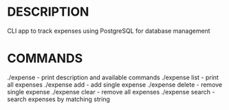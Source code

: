 # DESCRIPTION
CLI app to track expenses using PostgreSQL for database management
# COMMANDS
./expense - print description and available commands
./expense list - print all expenses
./expense add <memo> <amount> - add single expense
./expense delete <id> - remove single expense
./expense clear - remove all expenses
./expense search <searchTerm> - search expenses by matching string
